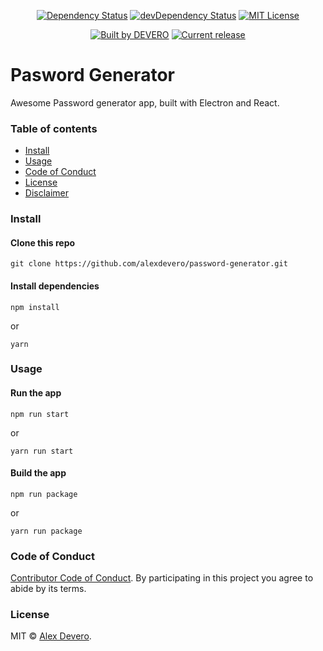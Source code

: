 <!-- <p align="center">
  <img src="https://cdn.rawgit.com/alexdevero/password-generator/master/assets/password-generator-icon.png" width="135" align="center">
  <br>
  <br>
</p> -->

<p align="center">
  <a href="https://david-dm.org/alexdevero/password-generator"><img alt="Dependency Status" src="https://david-dm.org/alexdevero/password-generator.svg?style=flat"></a>
  <a href="https://david-dm.org/alexdevero/password-generator?type=dev"><img alt="devDependency Status" src="https://david-dm.org/alexdevero/password-generator/dev-status.svg?style=flat"></a>
  <a href="http://opensource.org/licenses/MIT"><img alt="MIT License" src="https://img.shields.io/npm/l/express.svg"></a>
</p>

<p align="center">
  <a href="https://alexdevero.com"><img alt="Built by DEVERO" src="https://img.shields.io/badge/built%20by-DEVERO-brightgreen.svg?colorB=d30320"></a>
  <a href="https://github.com/alexdevero/password-generator/releases"><img alt="Current release" src="https://img.shields.io/github/release/alexdevero/password-generator.svg"></a>
</p>

# Pasword Generator

Awesome Password generator app, built with Electron and React.

### Table of contents

* [Install](#install)
* [Usage](#usage)
* [Code of Conduct](#code-of-conduct)
* [License](#license)
* [Disclaimer](#disclaimer)

### Install

#### Clone this repo

```
git clone https://github.com/alexdevero/password-generator.git
```

#### Install dependencies

```
npm install
```
or
```
yarn
```

### Usage

#### Run the app

```
npm run start
```
or
```
yarn run start
```

#### Build the app

```
npm run package
```
or
```
yarn run package
```

### Code of Conduct

[Contributor Code of Conduct](code-of-conduct.md). By participating in this project you agree to abide by its terms.

### License

MIT © [Alex Devero](https://alexdevero.com).
